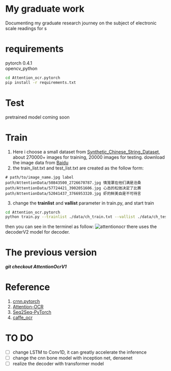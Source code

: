 My graduate work
======================================
Documenting my graduate research journey on the subject of electronic   scale readings for s

# requirements
pytorch 0.4.1  
opencv_python
```bash
cd Attention_ocr.pytorch
pip install -r requirements.txt
```

# Test
pretrained model coming soon


# Train 
1. Here i choose a small dataset from [Synthetic_Chinese_String_Dataset](https://github.com/chenjun2hao/caffe_ocr), about 270000+ images for training, 20000 images for testing.
download the image data from [Baidu](https://pan.baidu.com/s/1hIurFJ73XbzL-QG4V-oe0w)
2. the train_list.txt and test_list.txt are created as the follow form:
```
# path/to/image_name.jpg label
path/AttentionData/50843500_2726670787.jpg 情笼罩在他们满是沧桑
path/AttentionData/57724421_3902051606.jpg 心态的松弛决定了比赛
path/AttentionData/52041437_3766953320.jpg 虾的鲜美自是不可待言
```
3. change the **trainlist** and **vallist** parameter in train.py, and start train
```bash
cd Attention_ocr.pytorch
python train.py --trainlist ./data/ch_train.txt --vallist ./data/ch_test.txt
```
then you can see in the terminel as follow:
![attentionocr](./test_img/md_img/attentionV2.png)
there uses the decoderV2 model for decoder.


# The previous version  

**_git checkout AttentionOcrV1_**


# Reference
1. [crnn.pytorch](https://github.com/meijieru/crnn.pytorch)
2. [Attention-OCR](https://github.com/da03/Attention-OCR)
3. [Seq2Seq-PyTorch](https://github.com/MaximumEntropy/Seq2Seq-PyTorch)
4. [caffe_ocr](https://github.com/senlinuc/caffe_ocr)


# TO DO
- [ ] change LSTM to Conv1D, it can greatly accelerate the inference
- [ ] change the cnn bone model with inception net, densenet
- [ ] realize the decoder with transformer model
